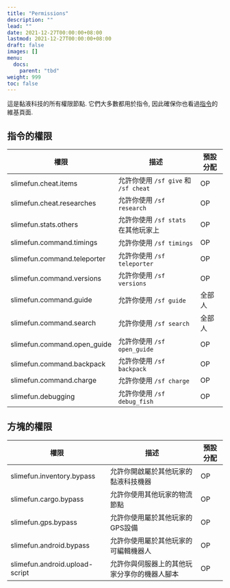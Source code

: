 ```yaml
---
title: "Permissions"
description: ""
lead: ""
date: 2021-12-27T00:00:00+08:00
lastmod: 2021-12-27T00:00:00+08:00
draft: false
images: []
menu: 
  docs:
    parent: "tbd"
weight: 999
toc: false
---
```


這是黏液科技的所有權限節點.
它們大多數都用於指令, 因此確保你也看過[指令](https://github.com/xMikux/Slimefun4/wiki/Commands)的維基頁面.

## 指令的權限

| 權限 | 描述 | 預設分配 |
| -------- | -------------------------| --------- |
| slimefun.cheat.items | 允許你使用 `/sf give` 和 `/sf cheat` | OP |
| slimefun.cheat.researches | 允許你使用 `/sf research` | OP |
| slimefun.stats.others | 允許你使用 `/sf stats` 在其他玩家上 | OP |
| slimefun.command.timings | 允許你使用 `/sf timings` | OP |
| slimefun.command.teleporter | 允許你使用 `/sf teleporter` | OP |
| slimefun.command.versions | 允許你使用 `/sf versions` | OP |
| slimefun.command.guide | 允許你使用 `/sf guide` | 全部人 |
| slimefun.command.search | 允許你使用 `/sf search` | 全部人 |
| slimefun.command.open_guide | 允許你使用 `/sf open_guide` | OP |
| slimefun.command.backpack | 允許你使用 `/sf backpack` | OP |
| slimefun.command.charge | 允許你使用 `/sf charge` | OP |
| slimefun.debugging | 允許你使用 `/sf debug_fish` | OP |

## 方塊的權限

| 權限 | 描述 | 預設分配 |
| -------- | -------------------------| --------- |
| slimefun.inventory.bypass | 允許你開啟屬於其他玩家的黏液科技機器 | OP |
| slimefun.cargo.bypass | 允許你使用其他玩家的物流節點 | OP |
| slimefun.gps.bypass | 允許你使用屬於其他玩家的GPS設備 | OP |
| slimefun.android.bypass | 允許你使用屬於其他玩家的可編輯機器人 | OP |
| slimefun.android.upload-script | 允許你與伺服器上的其他玩家分享你的機器人腳本 | OP |
